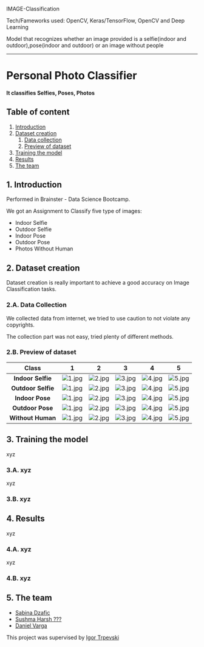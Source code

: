 IMAGE-Classification

Tech/Fameworks used: OpenCV, Keras/TensorFlow, OpenCV and Deep Learning

Model that recognizes whether an image provided is a selfie(indoor and outdoor),pose(indoor and outdoor) or an image without people


--------------------------------
# Personal Photo Classifier
#### It classifies Selfies, Poses, Photos
## Table of content
1. [Introduction](#introduction)
2. [Dataset creation](#Dataset_creation)
    1. [Data collection](#cata_collection)
    2. [Preview of dataset](#Preview_of_dataset)
3. [Training the model](#Training_the_model)
4. [Results](#Results)
5. [The team](#The_team)
## 1. Introduction <a name="introduction"></a>
Performed in Brainster - Data Science Bootcamp.

We got an Assignment to Classify five type of images:
* Indoor Selfie
* Outdoor Selfie
* Indoor Pose
* Outdoor Pose
* Photos Without Human
## 2. Dataset creation <a name="Dataset_creation"></a>
Dataset creation is really important to achieve a good accuracy on Image Classification tasks.
### 2.A. Data Collection <a name="Data_collection"></a>
We collected data from internet, we tried to use caution to not violate any copyrights.

The collection part was not easy, tried plenty of different methods.
### 2.B. Preview of dataset <a name="Preview_of_dataset"></a>

| **Class**|**1**|**2** |**3**|**4**|**5**|  
|:---:|:---:|:---:|:---:|:---:|:---:|
|**Indoor Selfie**|![1.jpg](attachment:1.jpg)|![2.jpg](attachment:2.jpg)|![3.jpg](attachment:3.jpg)|![4.jpg](attachment:4.jpg)|![5.jpg](attachment:5.jpg)|
|**Outdoor Selfie**|![1.jpg](attachment:1.jpg)|![2.jpg](attachment:2.jpg)|![3.jpg](attachment:3.jpg)|![4.jpg](attachment:4.jpg)|![5.jpg](attachment:5.jpg)||
|**Indoor Pose**    |![1.jpg](attachment:1.jpg)|![2.jpg](attachment:2.jpg)|![3.jpg](attachment:3.jpg)|![4.jpg](attachment:4.jpg)|![5.jpg](attachment:5.jpg)|
|**Outdoor Pose**  |![1.jpg](attachment:1.jpg)|![2.jpg](attachment:2.jpg)|![3.jpg](attachment:3.jpg)|![4.jpg](attachment:4.jpg)|![5.jpg](attachment:5.jpg)|
|**Without Human** |![1.jpg](attachment:1.jpg)|![2.jpg](attachment:2.jpg)|![3.jpg](attachment:3.jpg)|![4.jpg](attachment:4.jpg)|![5.jpg](attachment:5.jpg)|
## 3. Training the model <a name="Training_the_model"></a>
xyz
### 3.A. xyz <a name="xyz"></a>
xyz
### 3.B. xyz <a name="xyz"></a>
## 4. Results <a name="Results"></a>
xyz
### 4.A. xyz <a name="xyz"></a>
xyz
### 4.B. xyz <a name="xyz"></a>
## 5. The team <a name="The_team"></a>
* [Sabina Dzafic]()
* [Sushma Harsh ???](https://github.com/sushmavenu)
* [Daniel Varga](https://github.com/IndaPerpetuum)



This project was supervised by [Igor Trpevski]()


